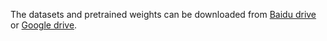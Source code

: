 The datasets and pretrained weights can be downloaded from [Baidu drive](https://pan.baidu.com/s/1LgY7_Xs86yyOJX_olyyikg?pwd=dhaf) or [Google drive](https://drive.google.com/drive/folders/1kYFKWIeLFmQTXxxvmQhWh8aIjWEup8G5).